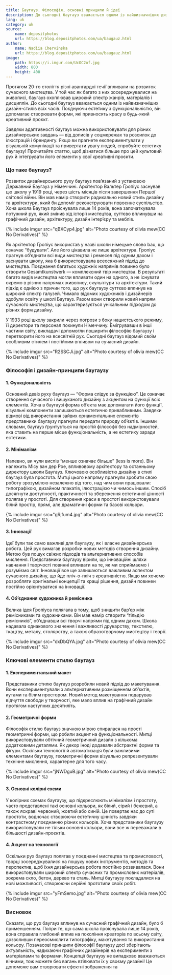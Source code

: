 ```yaml
---
title: Баугауз. Філософія, основні принципи й ідеї
description: До сьогодні баугауз вважається одним із найвизначніших дизайн-стилів всіх часів. Поєднуючи естетику з функціональністю, він допомагає створювати форми, які привносять красу в будь-який креативний проєкт.
lang: uk
category: uk
source:
    name: depositphotos
    url: https://blog.depositphotos.com/ua/baugauz.html
author:
    name: Nadiia Chervinska
    url: https://blog.depositphotos.com/ua/baugauz.html
image:
    path: https://i.imgur.com/UcOC2of.jpg
    width: 800
    height: 400
---
```


Протягом 20-го століття різні авангардні течії впливали на розвиток сучасного мистецтва. У той час як багато з них 
зосереджувалися на живописі, баугауз охоплював широкий спектр жанрів, матеріалів і дисциплін. До сьогодні баугауз вважається 
одним із найвизначніших дизайн-стилів всіх часів. Поєднуючи естетику з функціональністю, він допомагає створювати форми, 
які привносять красу в будь-який креативний проєкт.

Завдяки адаптивності баугауз можна використовувати для різних дизайнерських завдань — від дописів у соцмережах та розсилок 
до ілюстрацій і брендингу. Якщо ви прагнете експериментувати у візуальній комунікації та привертати увагу людей, спробуйте 
естетику баугаузу! Прочитайте статтю, щоб дізнатися більше про цей культовий рух й інтегрувати його елементи у свої креативні 
проєкти.

### Що таке баугауз?

Розвиток дизайнерського руху баугауз пов’язаний з установою Державний Баугауз у Німеччині. Архітектор Вальтер Ґропіус 
заснував цю школу у 1919 році, через шість місяців після завершення Першої світової війни. Він мав намір створити радикально 
новий стиль дизайну та архітектури, який би допоміг реконструювати повоєнне суспільство. Хоча школа Баугауз проіснувала 
лише 14 років, вона започаткувала потужний рух, який змінив хід історії мистецтва, суттєво вплинувши на графічний дизайн, 
архітектуру, дизайн інтер’єру та меблів.

{% include imgur src="qBXCyp4.jpg" alt="Photo courtesy of olivia mew(CC No Derivatives)" %}

Як архітектор Ґропіус використав у назві школи німецьке слово bau, що означає “будувати”. Але його цікавила не лише архітектура. 
Ґропіус прагнув об’єднати всі види мистецтва і ремесел під одним дахом і заснувати школу, яка б використовувала всеосяжний 
підхід до мистецтва. Поєднання багатьох художніх напрямів повинно було створити Gesamtkunstwerk — комплексний твір мистецтва. 
В результаті багато видів мистецтва могли впливати один на одного, а не існувати окремо в різних напрямах живопису, скульптури 
та архітектури. Такий підхід є однією з причин того, що рух баугаузу суттєво вплинув на широкий спектр галузей. Чимало 
відомих художників і дизайнерів здобули освіту у школі Баугауз. Разом вони створили новий напрям сучасного мистецтва, що 
характеризується унікальним підходом до різних форм дизайну.

У 1933 році школу закрили через погрози з боку нацистського режиму, її директори та персонал покинули Німеччину. 
Емігрувавши в інші частини світу, викладачі допомогли поширити філософію баугаузу і перетворити його на всесвітній рух. 
Сьогодні баугауз відомий своїм особливим стилем і постійним впливом на сучасний дизайн.

{% include imgur src="R2SSCJi.jpg" alt="Photo courtesy of olivia mew(CC No Derivatives)" %}

### Філософія і дизайн-принципи баугаузу

#### 1. Функціональність

Основний девіз руху баугауз — “Форма слідує за функцією”. Це означає створення сучасного і вишуканого дизайну з акцентом 
на функції всіх елементів. Хоча в баугаузі форма об’єкта має допомагати його функції, візуальні компоненти залишаються 
естетично привабливими. Завдяки відмові від використання зайвих орнаментальних елементів представники баугаузу прагнули 
передати природу об’єктів. Іншими словами, баугауз ґрунтується на простій філософії без надмірностей, яка ставить на перше 
місце функціональність, а не естетику заради естетики.

#### 2. Мінімалізм

Напевно, ви чули вислів “менше означає більше” (less is more). Він належить Місу ван дер Рое, впливовому архітектору та 
останньому директору школи Баугауз. Ключовою особливістю дизайну в стилі баугауз була простота. Митці цього напряму прагнули 
зробити свою роботу зрозумілою незалежно від того, над чим вони працювали: типографікою, дизайном плакатів, ілюстрацією 
чи чимось іншим. Спосіб досягнути доступності, практичності та збереження естетичної цінності полягав у простоті. 
Для створення краси в простоті використовували білий простір, прямі, але драматичні форми та базові кольори.

{% include imgur src="gRjfum4.jpg" alt="Photo courtesy of olivia mew(CC No Derivatives)" %}

#### 3. Інновації

Ідеї були так само важливі для баугаузу, як і власне дизайнерська робота. Цей рух вимагав розробки нових методів створення 
дизайну. Метою був пошук свіжих підходів та альтернативних способів мислення. Представники баугаузу вірили, що інноваційні 
шляхи навчання і творчості повинні впливати на те, як ми сприймаємо і розуміємо світ. Інновації все ще залишаються важливим 
аспектом сучасного дизайну, що йде пліч-о-пліч з креативністю. Якщо ми хочемо розробляти оригінальні концепції та кращі 
рішення, дизайн повинен постійно орієнтуватися на інновації.

#### 4. Об’єднання художника й ремісника

Велика ідея Ґропіуса полягала в тому, щоб знищити бар’єр між ремісниками та художниками. Він мав намір створити “гільдію 
ремісників”, об’єднавши всі творчі напрями під одним дахом. Школа надавала однакового значення і важливості друкарству, 
текстилю, ткацтву, металу, столярству, а також образотворчому мистецтву і теорії.

{% include imgur src="dxDbQYA.jpg" alt="Photo courtesy of olivia mew(CC No Derivatives)" %}

### Ключові елементи стилю баугауз

#### 1. Експериментальний макет

Представники стилю баугауз розробили новий підхід до макетування. Вони експериментували з альтернативним розміщенням об’єктів, 
кутами та білим простором. Новий метод макетування подарував відчуття свободи у творчості, яке мало вплив на графічний 
дизайн протягом наступних десятиліть.

#### 2. Геометричні форми

Філософія стилю баугауз значною мірою спиралася на прості геометричні форми, що робили акцент на функціональності. Митці 
використовували обтічний геометричний дизайн з кількома додатковими деталями. Як декор іноді додавали абстрактні форми та 
фігури. Оскільки технології й автоматизація були важливими елементами баугаузу, геометричні форми візуально репрезентували 
технічне мислення, характерне для того часу.

{% include imgur src="jNWDguB.jpg" alt="Photo courtesy of olivia mew(CC No Derivatives)" %}

#### 3. Основні колірні схеми

У колірних схемах баугаузу, що підкреслюють мінімалізм і простоту, часто представлені такі основні кольори, як білий, сірий 
і бежевий, а також яскраві червоний, жовтий або синій. Це повертає нас до суті простоти, водночас створюючи естетичну 
цінність завдяки контрастному поєднанню різних кольорів. Хоча представники баугаузу використовували не тільки основні кольори, 
вони все ж переважали в більшості дизайн-проєктів.

#### 4. Акцент на технології

Оскільки рух баугауз полягав у поєднанні мистецтва та промисловості, творці зосереджувалися на пошуку нових інструментів, 
методів та перспектив, щоб їхня дизайнерська робота постійно розвивалася. Вони використовували широкий спектр сучасних та 
промислових матеріалів, зокрема скло, бетон, дерево та сталь. Митці баугаузу покладалися на нові можливості, створюючи 
серійні прототипи своїх робіт.

{% include imgur src="yFmSemo.jpg" alt="Photo courtesy of olivia mew(CC No Derivatives)" %}

### Висновок

Сказати, що рух баугауз вплинув на сучасний графічний дизайн, було б применшенням. Попри те, що сама школа проіснувала лише 
14 років, вона справила глибокий вплив на покоління креаторів по всьому світу, дозволивши переосмислити типографіку, 
макетування та використання кольору. Позачасові принципи філософії баугаузу досі зберігають актуальність, надихаючи графічних 
дизайнерів на експерименти з матеріалами та формами. Концепції баугаузу не випадково вважаються вічними, тож можете без 
вагань втілювати їх у своєму дизайні! Це допоможе вам створювати ефектні зображення та






